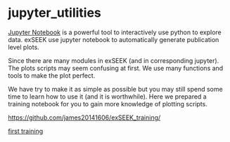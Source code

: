 # jupyter_utilities

[Jupyter Notebook](http://jupyter.org/) is a powerful tool to interactively use python to explore data. exSEEK use jupyter notebook to automatically generate publication level plots. 

Since there are many modules in exSEEK (and in corresponding jupyter). The plots scripts may seem confusing at first. We use many functions and tools to make the plot perfect. 

We have try to make it as simple as possible but you may still spend some time to learn how to use it (and it is worthwhile). Here we prepared a training notebook for you to gain more knowledge of plotting scripts.

https://github.com/james20141606/exSEEK_training/

[first training](5.2_training.ipynb)



